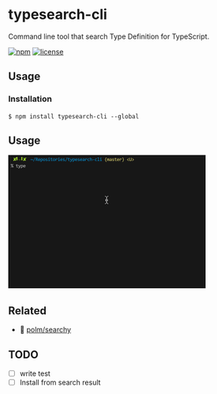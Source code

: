 typesearch-cli
===

Command line tool that search Type Definition for TypeScript.

[![npm](https://img.shields.io/npm/v/typesearch-cli.svg?style=flat-square)](https://www.npmjs.com/packages/typesearch-cli)
[![license](https://img.shields.io/github/license/isoden/typesearch-cli.svg?style=flat-square)](https://github.com/isoden/typesearch-cli)

## Usage

### Installation

```console
$ npm install typesearch-cli --global
```

## Usage

![](fixture/demo.gif)

## Related

- :star2: [polm/searchy](https://github.com/polm/searchy) 

## TODO

- [ ] write test
- [ ] Install from search result
